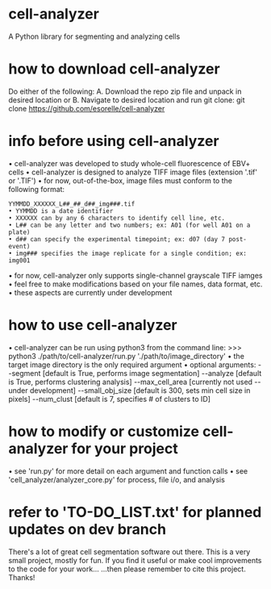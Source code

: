 # cell-analyzer
A Python library for segmenting and analyzing cells


# how to download cell-analyzer
Do either of the following:
	A. Download the repo zip file and unpack in desired location
or
	B. Navigate to desired location and run git clone:
		git clone https://github.com/esorelle/cell-analyzer


# info before using cell-analyzer
• cell-analyzer was developed to study whole-cell fluorescence of EBV+ cells
• cell-analyzer is designed to analyze TIFF image files (extension '.tif' or '.TIF')
• for now, out-of-the-box, image files must conform to the following format:

	YYMMDD_XXXXXX_L##_##_d##_img###.tif
	• YYMMDD is a date identifier
	• XXXXXX can by any 6 characters to identify cell line, etc.
	• L## can be any letter and two numbers; ex: A01 (for well A01 on a plate)
	• d## can specify the experimental timepoint; ex: d07 (day 7 post-event)
	• img### specifies the image replicate for a single condition; ex: img001

• for now, cell-analyzer only supports single-channel grayscale TIFF iamges
• feel free to make modifications based on your file names, data format, etc.
• these aspects are currently under development


# how to use cell-analyzer
• cell-analyzer can be run using python3 from the command line:
	>>> python3 ./path/to/cell-analyzer/run.py './path/to/image_directory'
• the target image directory is the only required argument
• optional arguments:
	--segment		[default is True, performs image segmentation]
	--analyze		[default is True, performs clustering analysis]
	--max_cell_area		[currently not used -- under development]
	--small_obj_size	[default is 300, sets min cell size in pixels]
	--num_clust		[default is 7, specifies # of clusters to ID]


# how to modify or customize cell-analyzer for your project
• see 'run.py' for more detail on each argument and function calls
• see 'cell_analyzer/analyzer_core.py' for process, file i/o, and analysis


# refer to '__TO-DO_LIST__.txt' for planned updates on dev branch


There's a lot of great cell segmentation software out there.
This is a very small project, mostly for fun.
If you find it useful or make cool improvements to the code for your work...
...then please remember to cite this project. Thanks!
